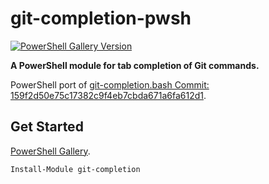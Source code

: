 # git-completion-pwsh

[![PowerShell Gallery Version](https://img.shields.io/powershellgallery/v/git-completion)](https://www.powershellgallery.com/packages/git-completion)

**A PowerShell module for tab completion of Git commands.**

PowerShell port of [git-completion.bash Commit: 159f2d50e75c17382c9f4eb7cbda671a6fa612d1](https://github.com/git/git/blob/159f2d50e75c17382c9f4eb7cbda671a6fa612d1/contrib/completion/git-completion.bash).

## Get Started

[PowerShell Gallery](https://www.powershellgallery.com/packages/git-completion).

```powershell
Install-Module git-completion
```
